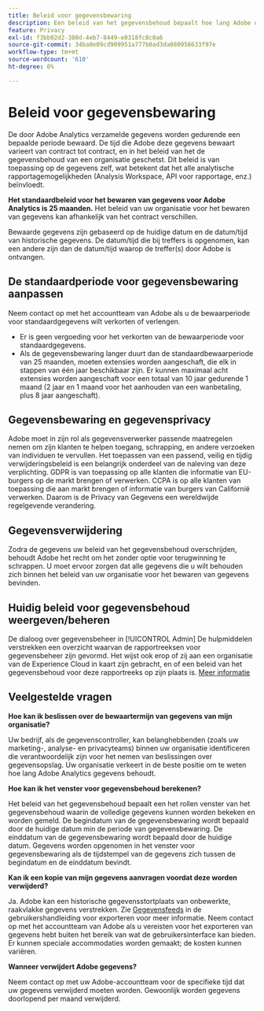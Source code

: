 ```yaml
---
title: Beleid voor gegevensbewaring
description: Een beleid van het gegevensbehoud bepaalt hoe lang Adobe uw gegevens opslaat.
feature: Privacy
exl-id: f3bb02d2-380d-4eb7-8449-e0318fc8c0a6
source-git-commit: 34ba0e09cd909951a777b0ad3da080958633f97e
workflow-type: tm+mt
source-wordcount: '610'
ht-degree: 0%

---
```


# Beleid voor gegevensbewaring

De door Adobe Analytics verzamelde gegevens worden gedurende een bepaalde periode bewaard. De tijd die Adobe deze gegevens bewaart varieert van contract tot contract, en in het beleid van het de gegevensbehoud van een organisatie geschetst. Dit beleid is van toepassing op de gegevens zelf, wat betekent dat het alle analytische rapportagemogelijkheden (Analysis Workspace, API voor rapportage, enz.) beïnvloedt.

**Het standaardbeleid voor het bewaren van gegevens voor Adobe Analytics is 25 maanden.** Het beleid van uw organisatie voor het bewaren van gegevens kan afhankelijk van het contract verschillen.

Bewaarde gegevens zijn gebaseerd op de huidige datum en de datum/tijd van historische gegevens. De datum/tijd die bij treffers is opgenomen, kan een andere zijn dan de datum/tijd waarop de treffer(s) door Adobe is ontvangen.

## De standaardperiode voor gegevensbewaring aanpassen

Neem contact op met het accountteam van Adobe als u de bewaarperiode voor standaardgegevens wilt verkorten of verlengen.

* Er is geen vergoeding voor het verkorten van de bewaarperiode voor standaardgegevens.
* Als de gegevensbewaring langer duurt dan de standaardbewaarperiode van 25 maanden, moeten extensies worden aangeschaft, die elk in stappen van één jaar beschikbaar zijn. Er kunnen maximaal acht extensies worden aangeschaft voor een totaal van 10 jaar gedurende 1 maand (2 jaar en 1 maand voor het aanhouden van een wanbetaling, plus 8 jaar aangeschaft).

## Gegevensbewaring en gegevensprivacy

Adobe moet in zijn rol als gegevensverwerker passende maatregelen nemen om zijn klanten te helpen toegang, schrapping, en andere verzoeken van individuen te vervullen. Het toepassen van een passend, veilig en tijdig verwijderingsbeleid is een belangrijk onderdeel van de naleving van deze verplichting. GDPR is van toepassing op alle klanten die informatie van EU-burgers op de markt brengen of verwerken. CCPA is op alle klanten van toepassing die aan markt brengen of informatie van burgers van Californië verwerken. Daarom is de Privacy van Gegevens een wereldwijde regelgevende verandering.

## Gegevensverwijdering

Zodra de gegevens uw beleid van het gegevensbehoud overschrijden, behoudt Adobe het recht om het zonder optie voor terugwinning te schrappen. U moet ervoor zorgen dat alle gegevens die u wilt behouden zich binnen het beleid van uw organisatie voor het bewaren van gegevens bevinden.

## Huidig beleid voor gegevensbehoud weergeven/beheren

De dialoog over gegevensbeheer in [!UICONTROL Admin] De hulpmiddelen verstrekken een overzicht waarvan de rapportreeksen voor gegevensbeheer zijn gevormd. Het wijst ook erop of zij aan een organisatie van de Experience Cloud in kaart zijn gebracht, en of een beleid van het gegevensbehoud voor deze rapportreeks op zijn plaats is. [Meer informatie](/help/admin/admin/c-data-governance/an-gdpr-workflow.md)

## Veelgestelde vragen

**Hoe kan ik beslissen over de bewaartermijn van gegevens van mijn organisatie?**

Uw bedrijf, als de gegevenscontroller, kan belanghebbenden (zoals uw marketing-, analyse- en privacyteams) binnen uw organisatie identificeren die verantwoordelijk zijn voor het nemen van beslissingen over gegevensopslag. Uw organisatie verkeert in de beste positie om te weten hoe lang Adobe Analytics gegevens behoudt.

**Hoe kan ik het venster voor gegevensbehoud berekenen?**

Het beleid van het gegevensbehoud bepaalt een het rollen venster van het gegevensbehoud waarin de volledige gegevens kunnen worden bekeken en worden gemeld. De begindatum van de gegevensbewaring wordt bepaald door de huidige datum min de periode van gegevensbewaring. De einddatum van de gegevensbewaring wordt bepaald door de huidige datum. Gegevens worden opgenomen in het venster voor gegevensbewaring als de tijdstempel van de gegevens zich tussen de begindatum en de einddatum bevindt.

**Kan ik een kopie van mijn gegevens aanvragen voordat deze worden verwijderd?**

Ja. Adobe kan een historische gegevensstortplaats van onbewerkte, raakvlakke gegevens verstrekken. Zie [Gegevensfeeds](/help/export/analytics-data-feed/data-feed-overview.md) in de gebruikershandleiding voor exporteren voor meer informatie. Neem contact op met het accountteam van Adobe als u vereisten voor het exporteren van gegevens hebt buiten het bereik van wat de gebruikersinterface kan bieden. Er kunnen speciale accommodaties worden gemaakt; de kosten kunnen variëren.

**Wanneer verwijdert Adobe gegevens?**

Neem contact op met uw Adobe-accountteam voor de specifieke tijd dat uw gegevens verwijderd moeten worden. Gewoonlijk worden gegevens doorlopend per maand verwijderd.

